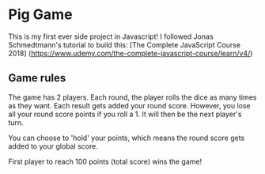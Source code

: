 # Pig Game
This is my first ever side project in Javascript! I followed Jonas Schmedtmann's
tutorial to build this: [The Complete JavaScript Course 2018] (https://www.udemy.com/the-complete-javascript-course/learn/v4/)

## Game rules

The game has 2 players. Each round, the player rolls the dice as many times as they want.
Each result gets added your round score. However, you lose all your round score points if you
roll a 1. It will then be the next player's turn. 

You can choose to 'hold' your points, which means the round score gets added to your global
score. 

First player to reach 100 points (total score) wins the game!



